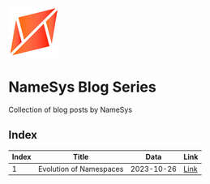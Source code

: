 ![](https://raw.githubusercontent.com/namesys-eth/ccip2-eth-resources/main/graphics/png/logo-tiny.png)
&nbsp;

# NameSys Blog Series

Collection of blog posts by NameSys

## Index

<div class="datatable-begin"></div>

| Index | Title                                 | Data       | Link       |
| ----- | ------------------------------------- | ---------- | ---------- |
| 1     | Evolution of Namespaces                 | 2023-10-26 | [Link](https://blog.namesys.xyz/2023-10-26) |

<div class="datatable-end"></div>